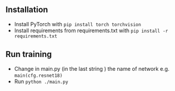 ## Installation

* Install PyTorch with ```pip install torch torchvision```
* Install requirements from requirements.txt with ```pip install -r requirements.txt```

## Run training
* Change in main.py (in the last string ) the name of network e.g. ```main(cfg.resnet18)```
* Run ```python ./main.py```